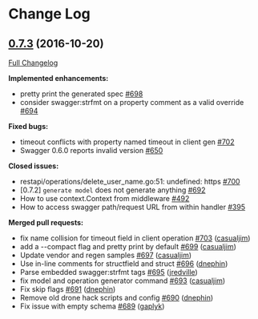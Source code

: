 # Change Log

## [0.7.3](https://github.com/krishna2090/go-swagger/tree/0.7.3) (2016-10-20)
[Full Changelog](https://github.com/krishna2090/go-swagger/compare/0.7.2...0.7.3)

**Implemented enhancements:**

- pretty print the generated spec [\#698](https://github.com/krishna2090/go-swagger/issues/698)
- consider swagger:strfmt on a property comment as a valid override [\#694](https://github.com/krishna2090/go-swagger/issues/694)

**Fixed bugs:**

- timeout conflicts with property named timeout in client gen [\#702](https://github.com/krishna2090/go-swagger/issues/702)
- Swagger 0.6.0 reports invalid version [\#650](https://github.com/krishna2090/go-swagger/issues/650)

**Closed issues:**

- restapi/operations/delete\_user\_name.go:51: undefined: https [\#700](https://github.com/krishna2090/go-swagger/issues/700)
- \[0.7.2\] `generate model` does not generate anything [\#692](https://github.com/krishna2090/go-swagger/issues/692)
- How to use context.Context from middleware [\#492](https://github.com/krishna2090/go-swagger/issues/492)
- How to access swagger path/request URL from within handler [\#395](https://github.com/krishna2090/go-swagger/issues/395)

**Merged pull requests:**

- fix name collision for timeout field in client operation [\#703](https://github.com/krishna2090/go-swagger/pull/703) ([casualjim](https://github.com/casualjim))
- add a --compact flag and pretty print by default [\#699](https://github.com/krishna2090/go-swagger/pull/699) ([casualjim](https://github.com/casualjim))
- Update vendor and regen samples [\#697](https://github.com/krishna2090/go-swagger/pull/697) ([casualjim](https://github.com/casualjim))
- Use in-line comments for structfield and struct [\#696](https://github.com/krishna2090/go-swagger/pull/696) ([dnephin](https://github.com/dnephin))
- Parse embedded swagger:strfmt tags [\#695](https://github.com/krishna2090/go-swagger/pull/695) ([jredville](https://github.com/jredville))
- fix model and operation generator command [\#693](https://github.com/krishna2090/go-swagger/pull/693) ([casualjim](https://github.com/casualjim))
- Fix skip flags [\#691](https://github.com/krishna2090/go-swagger/pull/691) ([dnephin](https://github.com/dnephin))
- Remove old drone hack scripts and config [\#690](https://github.com/krishna2090/go-swagger/pull/690) ([dnephin](https://github.com/dnephin))
- Fix issue with empty schema  [\#689](https://github.com/krishna2090/go-swagger/pull/689) ([gaplyk](https://github.com/gaplyk))
